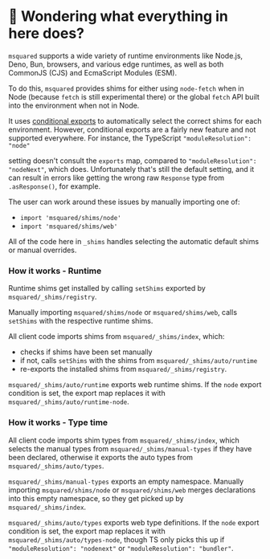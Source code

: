 # 👋 Wondering what everything in here does?

`msquared` supports a wide variety of runtime environments like Node.js, Deno, Bun, browsers, and various
edge runtimes, as well as both CommonJS (CJS) and EcmaScript Modules (ESM).

To do this, `msquared` provides shims for either using `node-fetch` when in Node (because `fetch` is still experimental there) or the global `fetch` API built into the environment when not in Node.

It uses [conditional exports](https://nodejs.org/api/packages.html#conditional-exports) to
automatically select the correct shims for each environment. However, conditional exports are a fairly new
feature and not supported everywhere. For instance, the TypeScript `"moduleResolution": "node"`

setting doesn't consult the `exports` map, compared to `"moduleResolution": "nodeNext"`, which does.
Unfortunately that's still the default setting, and it can result in errors like
getting the wrong raw `Response` type from `.asResponse()`, for example.

The user can work around these issues by manually importing one of:

- `import 'msquared/shims/node'`
- `import 'msquared/shims/web'`

All of the code here in `_shims` handles selecting the automatic default shims or manual overrides.

### How it works - Runtime

Runtime shims get installed by calling `setShims` exported by `msquared/_shims/registry`.

Manually importing `msquared/shims/node` or `msquared/shims/web`, calls `setShims` with the respective runtime shims.

All client code imports shims from `msquared/_shims/index`, which:

- checks if shims have been set manually
- if not, calls `setShims` with the shims from `msquared/_shims/auto/runtime`
- re-exports the installed shims from `msquared/_shims/registry`.

`msquared/_shims/auto/runtime` exports web runtime shims.
If the `node` export condition is set, the export map replaces it with `msquared/_shims/auto/runtime-node`.

### How it works - Type time

All client code imports shim types from `msquared/_shims/index`, which selects the manual types from `msquared/_shims/manual-types` if they have been declared, otherwise it exports the auto types from `msquared/_shims/auto/types`.

`msquared/_shims/manual-types` exports an empty namespace.
Manually importing `msquared/shims/node` or `msquared/shims/web` merges declarations into this empty namespace, so they get picked up by `msquared/_shims/index`.

`msquared/_shims/auto/types` exports web type definitions.
If the `node` export condition is set, the export map replaces it with `msquared/_shims/auto/types-node`, though TS only picks this up if `"moduleResolution": "nodenext"` or `"moduleResolution": "bundler"`.

